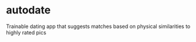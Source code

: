 # autodate
Trainable dating app that suggests matches based on physical similarities to highly rated pics
